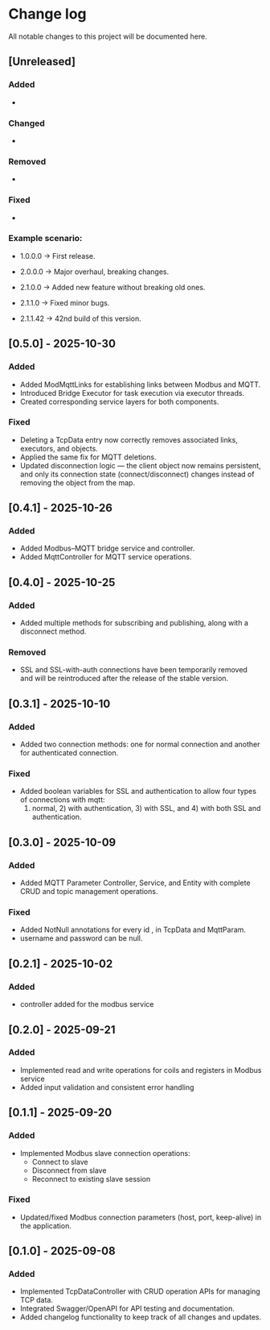 # Change log

All notable changes to this project will be documented here.

## [Unreleased]

### Added

-  

### Changed

- 

### Removed

- 

### Fixed

-

### Example scenario:

- 1.0.0.0 → First release.

- 2.0.0.0 → Major overhaul, breaking changes.

- 2.1.0.0 → Added new feature without breaking old ones.

- 2.1.1.0 → Fixed minor bugs.

- 2.1.1.42 → 42nd build of this version.

## [0.5.0] - 2025-10-30

### Added

- Added ModMqttLinks for establishing links between Modbus and MQTT.
- Introduced Bridge Executor for task execution via executor threads.
- Created corresponding service layers for both components.

### Fixed

- Deleting a TcpData entry now correctly removes associated links, executors, and objects.
- Applied the same fix for MQTT deletions.
- Updated disconnection logic — the client object now remains persistent, and only its 
  connection state (connect/disconnect) changes instead of removing the object from the map.
  
## [0.4.1] - 2025-10-26

### Added

- Added Modbus–MQTT bridge service and controller.
- Added MqttController for MQTT service operations.

## [0.4.0] - 2025-10-25

### Added

- Added multiple methods for subscribing and publishing, along with a disconnect method.

### Removed

- SSL and SSL-with-auth connections have been temporarily removed and will be reintroduced after the release of the stable version.

## [0.3.1] - 2025-10-10

### Added

- Added two connection methods: one for normal connection and another for authenticated connection.

### Fixed

- Added boolean variables for SSL and authentication to allow four types of connections with mqtt: 
  1) normal, 2) with authentication, 3) with SSL, and 4) with both SSL and authentication.

## [0.3.0] - 2025-10-09

### Added

- Added MQTT Parameter Controller, Service, and Entity with complete CRUD and topic management operations.

### Fixed

- Added NotNull annotations for every id , in TcpData and MqttParam.
- username and password can be null.


## [0.2.1] - 2025-10-02

### Added

- controller added for the modbus service

## [0.2.0] - 2025-09-21

### Added

- Implemented read and write operations for coils and registers in Modbus service
- Added input validation and consistent error handling

## [0.1.1] - 2025-09-20

### Added

- Implemented Modbus slave connection operations:
  - Connect to slave
  - Disconnect from slave
  - Reconnect to existing slave session

### Fixed

- Updated/fixed Modbus connection parameters (host, port, keep-alive) in the application.

## [0.1.0] - 2025-09-08

### Added

- Implemented TcpDataController with CRUD operation APIs for managing TCP data.
- Integrated Swagger/OpenAPI for API testing and documentation.
- Added changelog functionality to keep track of all changes and updates.
